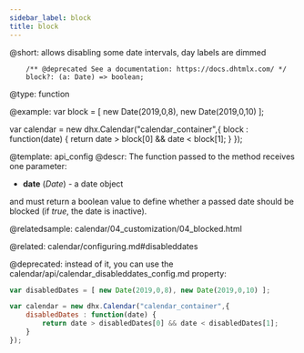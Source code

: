 ```yaml
---
sidebar_label: block
title: block
---          
```


@short: allows disabling some date intervals, day labels are dimmed

```tododeprecated
    /** @deprecated See a documentation: https://docs.dhtmlx.com/ */
    block?: (a: Date) => boolean;
```
@type: function

@example: 
var block = [ new Date(2019,0,8), new Date(2019,0,10) ];

var calendar = new dhx.Calendar("calendar_container",{
	block : function(date) {
		return date > block[0] && date < block[1];
	}
});


@template:	api_config
@descr: 
The function passed to the method receives one parameter:

- **date** (*Date*) - a date object 

and must return a boolean value to define whether a passed date should be blocked (if *true*, the date is inactive).

@relatedsample:
calendar/04_customization/04_blocked.html

@related:
calendar/configuring.md#disableddates

@deprecated: instead of it, you can use the calendar/api/calendar_disableddates_config.md property:
~~~js
var disabledDates = [ new Date(2019,0,8), new Date(2019,0,10) ];

var calendar = new dhx.Calendar("calendar_container",{
	disabledDates : function(date) {
		return date > disabledDates[0] && date < disabledDates[1];
	}
});
~~~